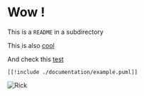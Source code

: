 # Wow !

This is a `README` in a subdirectory

This is also [cool](/usecase/cool)

And check this [test](documentation/test.md)

```plantuml
[[!include ./documentation/example.puml]]
```

![Rick](../usecase/img.png ':size=10')
